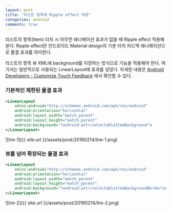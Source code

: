 ```yaml
---
layout: post
title: "리스트 항목에 Ripple effect 적용"
categories: android
comments: true
---
```


리스트의 항목(Item) 터치 시 아무런 애니메이션 효과가 없을 때 Ripple effect 적용해본다. Ripple effect란 안드로이드 Material design의 기본 터치 피드백 애니메이션으로 물결 효과를 의미한다.

리스트의 항목 뷰 XML에 background를 지정하는 방식으로 기능을 적용해야 한다. 여기서는 일반적으로 사용되는 LinearLayout에 효과를 넣었다. 자세한 내용은 [Android Developers - Customize Touch Feedback](https://developer.android.com/training/material/animations.html) 에서 확인할 수 있다.

### 기본적인 제한된 물결 효과

```xml
<LinearLayout 
    xmlns:android="http://schemas.android.com/apk/res/android"
    android:orientation="horizontal"
    android:layout_width="match_parent"
    android:layout_height="match_parent"
    android:background="?android:attr/selectableItemBackground">
</LinearLayout>
```

![lire-1]({{ site.url }}/assets/post/20160214/lire-1.png)

### 뷰를 넘어 확장되는 물결 효과

```xml
<LinearLayout 
    xmlns:android="http://schemas.android.com/apk/res/android"
    android:orientation="horizontal"
    android:layout_width="match_parent"
    android:layout_height="match_parent"
    android:background="?android:attr/selectableItemBackgroundBorderless">
</LinearLayout>
```

![lire-2]({{ site.url }}/assets/post/20160214/lire-2.png)
